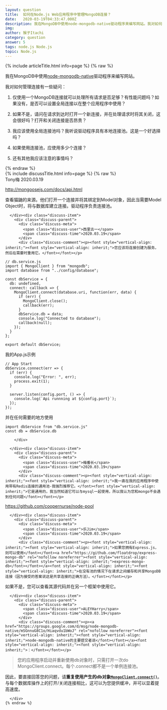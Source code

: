 ```yaml
---
layout: question
title:  如何在Node.js Web应用程序中管理MongoDB连接？
date:   2020-03-19T04:33:47.000Z
description: 我在MongoDB中使用node-mongodb-native驱动程序来编写网站。我对如何管理连接有一些疑问：仅使用一个MongoDB连接就可以...
img: 
author: 猴子Itachi
category: question
answer: 5
tags: node.js Node.js
topic: Node.js
---
```

<div class="article-root">
  <div class="article">
    {% include articleTitle.html info=page %}
    {% raw %}
    <div class="article-content"><p><font style="vertical-align: inherit;"><font style="vertical-align: inherit;">我在</font><font style="vertical-align: inherit;">MongoDB中</font><font style="vertical-align: inherit;">使用</font></font><a href="https://github.com/mongodb/node-mongodb-native" rel="noreferrer"><font style="vertical-align: inherit;"><font style="vertical-align: inherit;">node-mongodb-native</font></font></a><font style="vertical-align: inherit;"><font style="vertical-align: inherit;">驱动程序来编写网站。</font></font></p>

<p><font style="vertical-align: inherit;"><font style="vertical-align: inherit;">我对如何管理连接有一些疑问：</font></font></p>

<ol>
<li><p><font style="vertical-align: inherit;"><font style="vertical-align: inherit;">仅使用一个MongoDB连接就可以处理所有请求是否足够？</font><font style="vertical-align: inherit;">有性能问题吗？</font><font style="vertical-align: inherit;">如果没有，是否可以设置全局连接以在整个应用程序中使用？</font></font></p></li>
<li><p><font style="vertical-align: inherit;"><font style="vertical-align: inherit;">如果不是，请问在请求到达时打开一个新连接，并在处理请求时将其关闭，这会很好吗？</font><font style="vertical-align: inherit;">打开和关闭连接是否昂贵？</font></font></p></li>
<li><p><font style="vertical-align: inherit;"><font style="vertical-align: inherit;">我应该使用全局连接池吗？</font><font style="vertical-align: inherit;">我听说驱动程序具有本地连接池。</font><font style="vertical-align: inherit;">这是一个好选择吗？</font></font></p></li>
<li><p><font style="vertical-align: inherit;"><font style="vertical-align: inherit;">如果使用连接池，应使用多少个连接？</font></font></p></li>
<li><p><font style="vertical-align: inherit;"><font style="vertical-align: inherit;">还有其他我应该注意的事情吗？</font></font></p></li>
</ol></div>
    {% endraw %}
  </div>

  <div class="discuss-wrapper">
    {% include discussTitle.html info=page %}
    {% raw %}
    <div class="discuss-item">
        <div class="discuss-parent">
          <div class="discuss-meta">
            <span class="discuss-user">Tony梅</span>
            <span class="discuss-time">2020.03.19</span>
          </div>
          <div class="discuss-comment"><p><a href="http://mongoosejs.com/docs/api.html" rel="nofollow"><font style="vertical-align: inherit;"><font style="vertical-align: inherit;">http://mongoosejs.com/docs/api.html</font></font></a></p>

<p><font style="vertical-align: inherit;"><font style="vertical-align: inherit;">查看猫鼬的来源。</font><font style="vertical-align: inherit;">他们打开一个连接并将其绑定到Model对象，因此当需要Model Object时，将与数据库建立连接。</font><font style="vertical-align: inherit;">驱动程序负责连接池。</font></font></p></div>
        </div>
        
      </div><div class="discuss-item">
        <div class="discuss-parent">
          <div class="discuss-meta">
            <span class="discuss-user">西里古一</span>
            <span class="discuss-time">2020.03.19</span>
          </div>
          <div class="discuss-comment"><p><font style="vertical-align: inherit;"><font style="vertical-align: inherit;">您应该将连接创建为服务，然后在需要时重用它。</font></font></p>

<pre><code>// db.service.js<font></font>
import { MongoClient } from "mongodb";<font></font>
import database from "../config/database";<font></font>
<font></font>
const dbService = {<font></font>
  db: undefined,<font></font>
  connect: callback =&gt; {<font></font>
    MongoClient.connect(database.uri, function(err, data) {<font></font>
      if (err) {<font></font>
        MongoClient.close();<font></font>
        callback(err);<font></font>
      }<font></font>
      dbService.db = data;<font></font>
      console.log("Connected to database");<font></font>
      callback(null);<font></font>
    });<font></font>
  }<font></font>
};<font></font>
<font></font>
export default dbService;<font></font>
</code></pre>

<p><font style="vertical-align: inherit;"><font style="vertical-align: inherit;">我的App.js示例</font></font></p>

<pre><code>// App Start<font></font>
dbService.connect(err =&gt; {<font></font>
  if (err) {<font></font>
    console.log("Error: ", err);<font></font>
    process.exit(1);<font></font>
  }<font></font>
<font></font>
  server.listen(config.port, () =&gt; {<font></font>
    console.log(`Api runnning at ${config.port}`);<font></font>
  });<font></font>
});<font></font>
</code></pre>

<p><font style="vertical-align: inherit;"><font style="vertical-align: inherit;">并在任何需要的地方使用</font></font></p>

<pre><code>import dbService from "db.service.js"<font></font>
const db = dbService.db<font></font>
</code></pre></div>
        </div>
        
      </div><div class="discuss-item">
        <div class="discuss-parent">
          <div class="discuss-meta">
            <span class="discuss-user">梅番长</span>
            <span class="discuss-time">2020.03.19</span>
          </div>
          <div class="discuss-comment"><p><font style="vertical-align: inherit;"><font style="vertical-align: inherit;">我一直在我的应用程序中使用带有Redis连接的通用池-我强烈推荐它。</font><font style="vertical-align: inherit;">它是通用的，我当然知道它可以与mysql一起使用，所以我认为您和mongo不会遇到任何问题</font></font></p>

<p><a href="https://github.com/coopernurse/node-pool" rel="noreferrer"><font style="vertical-align: inherit;"><font style="vertical-align: inherit;">https://github.com/coopernurse/node-pool</font></font></a></p></div>
        </div>
        
      </div><div class="discuss-item">
        <div class="discuss-parent">
          <div class="discuss-meta">
            <span class="discuss-user">乐Jim</span>
            <span class="discuss-time">2020.03.19</span>
          </div>
          <div class="discuss-comment"><p><font style="vertical-align: inherit;"><font style="vertical-align: inherit;">如果您拥有Express.js，则可以使用</font></font><a href="https://github.com/floatdrop/express-mongo-db" rel="nofollow noreferrer"><font style="vertical-align: inherit;"><font style="vertical-align: inherit;">express-mongo-db</font></font></a><font style="vertical-align: inherit;"><font style="vertical-align: inherit;">在没有池的情况下在请求之间缓存和共享MongoDB连接（因为接受的答案说这是共享连接的正确方法）。</font></font></p>

<p><font style="vertical-align: inherit;"><font style="vertical-align: inherit;">如果不是，您可以查看其源代码并在另一个框架中使用它。</font></font></p></div>
        </div>
        
      </div><div class="discuss-item">
        <div class="discuss-parent">
          <div class="discuss-meta">
            <span class="discuss-user">ALEYHarry</span>
            <span class="discuss-time">2020.03.19</span>
          </div>
          <div class="discuss-comment"><p><a href="https://groups.google.com/d/msg/node-mongodb-native/mSGnnuG8C1o/Hiaqvdu1bWoJ" rel="nofollow noreferrer"><font style="vertical-align: inherit;"><font style="vertical-align: inherit;">node-mongodb-native的主要提交者说</font></font></a><font style="vertical-align: inherit;"><font style="vertical-align: inherit;">：</font></font></p>

<blockquote>
  <p><font style="vertical-align: inherit;"><font style="vertical-align: inherit;">您的应用程序启动并重新使用db对象时，只需打开一次do MongoClient.connect。</font><font style="vertical-align: inherit;">每个.connect都不是一个单例连接池。</font></font></p>
</blockquote>

<p><font style="vertical-align: inherit;"><font style="vertical-align: inherit;">因此，要直接回答您的问题，请</font></font><strong><font style="vertical-align: inherit;"><font style="vertical-align: inherit;">重复使用产生的db对象</font></font><a href="http://mongodb.github.io/node-mongodb-native/driver-articles/mongoclient.html#mongoclient-connect" rel="nofollow noreferrer"><code>MongoClient.connect()</code></a></strong><font style="vertical-align: inherit;"><font style="vertical-align: inherit;">。</font><font style="vertical-align: inherit;">与每个数据库操作上的打开/关闭连接相比，这可以为您提供缓冲，并可以显着提高速度。</font></font></p></div>
        </div>
        
      </div>
    {% endraw %}
  </div>
<div>
